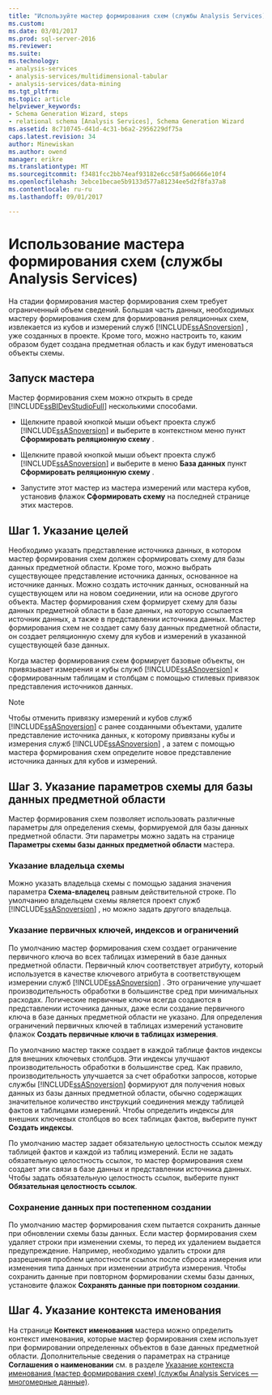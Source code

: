 ```yaml
---
title: "Используйте мастер формирования схем (службы Analysis Services) | Документы Microsoft"
ms.custom: 
ms.date: 03/01/2017
ms.prod: sql-server-2016
ms.reviewer: 
ms.suite: 
ms.technology:
- analysis-services
- analysis-services/multidimensional-tabular
- analysis-services/data-mining
ms.tgt_pltfrm: 
ms.topic: article
helpviewer_keywords:
- Schema Generation Wizard, steps
- relational schema [Analysis Services], Schema Generation Wizard
ms.assetid: 8c710745-d41d-4c31-b6a2-2956229df75a
caps.latest.revision: 34
author: Minewiskan
ms.author: owend
manager: erikre
ms.translationtype: MT
ms.sourcegitcommit: f3481fcc2bb74eaf93182e6cc58f5a06666e10f4
ms.openlocfilehash: 3ebce1becae5b9133d577a81234ee5d2f8fa37a8
ms.contentlocale: ru-ru
ms.lasthandoff: 09/01/2017

---
```

# <a name="use-the-schema-generation-wizard-analysis-services"></a>Использование мастера формирования схем (службы Analysis Services)
  На стадии формирования мастер формирования схем требует ограниченный объем сведений. Большая часть данных, необходимых мастеру формирования схем для формирования реляционных схем, извлекается из кубов и измерений служб [!INCLUDE[ssASnoversion](../../includes/ssasnoversion-md.md)] , уже созданных в проекте. Кроме того, можно настроить то, каким образом будет создана предметная область и как будут именоваться объекты схемы.  
  
## <a name="start-the-wizard"></a>Запуск мастера  
 Мастер формирования схем можно открыть в среде [!INCLUDE[ssBIDevStudioFull](../../includes/ssbidevstudiofull-md.md)] несколькими способами.  
  
-   Щелкните правой кнопкой мыши объект проекта служб [!INCLUDE[ssASnoversion](../../includes/ssasnoversion-md.md)] и выберите в контекстном меню пункт **Сформировать реляционную схему** .  
  
-   Щелкните правой кнопкой мыши объект проекта служб [!INCLUDE[ssASnoversion](../../includes/ssasnoversion-md.md)] и выберите в меню **База данных** пункт **Сформировать реляционную схему** .  
  
-   Запустите этот мастер из мастера измерений или мастера кубов, установив флажок **Сформировать схему** на последней странице этих мастеров.  
  
## <a name="step-1-specify-targets"></a>Шаг 1. Указание целей  
 Необходимо указать представление источника данных, в котором мастер формирования схем должен сформировать схему для базы данных предметной области. Кроме того, можно выбрать существующее представление источника данных, основанное на источнике данных. Можно создать источник данных, основанный на существующем или на новом соединении, или на основе другого объекта. Мастер формирования схем формирует схему для базы данных предметной области в базе данных, на которую ссылается источник данных, а также в представлении источника данных. Мастер формирования схем не создает саму базу данных предметной области, он создает реляционную схему для кубов и измерений в указанной существующей базе данных.  
  
 Когда мастер формирования схем формирует базовые объекты, он привязывает измерения и кубы служб [!INCLUDE[ssASnoversion](../../includes/ssasnoversion-md.md)] к сформированным таблицам и столбцам с помощью стилевых привязок представления источников данных.  
  
> [!NOTE]  
>  Чтобы отменить привязку измерений и кубов служб [!INCLUDE[ssASnoversion](../../includes/ssasnoversion-md.md)] с ранее созданными объектами, удалите представление источника данных, к которому привязаны кубы и измерения служб [!INCLUDE[ssASnoversion](../../includes/ssasnoversion-md.md)] , а затем с помощью мастера формирования схем определите новое представление источника данных для кубов и измерений.  
  
## <a name="step-3-specify-schema-options-for-the-subject-area-database"></a>Шаг 3. Указание параметров схемы для базы данных предметной области  
 Мастер формирования схем позволяет использовать различные параметры для определения схемы, формируемой для базы данных предметной области. Эти параметры можно задать на странице **Параметры схемы базы данных предметной области** мастера.  
  
### <a name="specifying-the-schema-owner"></a>Указание владельца схемы  
 Можно указать владельца схемы с помощью задания значения параметра **Схема-владелец** равным действительной строке. По умолчанию владельцем схемы является проект служб [!INCLUDE[ssASnoversion](../../includes/ssasnoversion-md.md)] , но можно задать другого владельца.  
  
### <a name="specifying-primary-keys-indexes-and-constraints"></a>Указание первичных ключей, индексов и ограничений  
 По умолчанию мастер формирования схем создает ограничение первичного ключа во всех таблицах измерений в базе данных предметной области. Первичный ключ соответствует атрибуту, который используется в качестве ключевого атрибута в соответствующем измерении служб [!INCLUDE[ssASnoversion](../../includes/ssasnoversion-md.md)] . Это ограничение улучшает производительность обработки в большинстве сред при минимальных расходах. Логические первичные ключи всегда создаются в представлении источника данных, даже если создание первичного ключа в базе данных предметной области не указано. Для определения ограничений первичных ключей в таблицах измерений установите флажок **Создать первичные ключи в таблицах измерения**.  
  
 По умолчанию мастер также создает в каждой таблице фактов индексы для внешних ключевых столбцов. Эти индексы улучшают производительность обработки в большинстве сред. Как правило, производительность улучшается за счет обработки запросов, которые службы [!INCLUDE[ssASnoversion](../../includes/ssasnoversion-md.md)] формируют для получения новых данных из базы данных предметной области, обычно содержащих значительное количество инструкций соединения между таблицей фактов и таблицами измерений. Чтобы определить индексы для внешних ключевых столбцов во всех таблицах фактов, выберите пункт **Создать индексы**.  
  
 По умолчанию мастер задает обязательную целостность ссылок между таблицей фактов и каждой из таблиц измерений. Если не задать обязательную целостность ссылок, то мастер формирования схем создает эти связи в базе данных и представлении источника данных. Чтобы задать обязательную целостность ссылок, выберите пункт **Обязательная целостность ссылок**.  
  
### <a name="preserving-data-for-incremental-generation"></a>Сохранение данных при постепенном создании  
 По умолчанию мастер формирования схем пытается сохранить данные при обновлении схемы базы данных. Если мастер формирования схем удаляет строки при изменении схемы, то перед их удалением выдается предупреждение. Например, необходимо удалить строки для разрешения проблем целостности ссылок после сброса измерения или изменения типа данных при изменении атрибута измерения. Чтобы сохранить данные при повторном формировании схемы базы данных, установите флажок **Сохранять данные при повторном создании**.  
  
## <a name="step-4-specify-naming-conventions"></a>Шаг 4. Указание контекста именования  
 На странице **Контекст именования** мастера можно определить контекст именования, которые мастер формирования схем использует при формировании определенных объектов в базе данных предметной области. Дополнительные сведения о параметрах на странице **Соглашения о наименовании** см. в разделе [Указание контекста именования (мастер формирования схем) (службы Analysis Services — многомерные данные)](http://msdn.microsoft.com/library/02d830ea-5b1f-4485-9f94-d64b8bea592b).  
  
  

